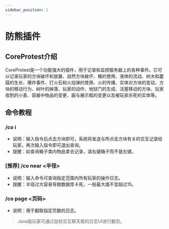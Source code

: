 ```yaml
---
sidebar_position: 1
---
```


# 防熊插件

## CoreProtest介绍

CoreProtest是一个功能强大的插件，用于记录和监控服务器上的各种事件。它可以记录玩家的方块破坏和放置、自然方块破坏、桶的使用、液体的流动、树木和蘑菇的生长、爆炸事件、打火石和火焰弹的使用、火的传播、实体对方块的变动、方块的移动行为、树叶的掉落、玩家的动作、地狱门的生成、活塞移动的方块、玩家收割的小麦、容器中物品的变更、画与展示框的变更以及被玩家杀死的实体等。

## 命令教程

### /co i

- 说明：输入指令后点击方块即可，系统将发送与所点击方块有关的交互记录给玩家，再次输入指令即可退出查询。
- 提醒：如查询箱子类内物品拿去记录，请右键箱子而不是左键。

### [推荐] /co near <半径>

- 说明：输入命令可查询指定范围内所有玩家的操作日志。
- 提醒：半径过大容易导致数据库卡死，一般最大值不宜超过15。

### /co page <页码>

- 说明：用于翻取指定页数的日志。

> Java版玩家可通过鼠标交互聊天框的日志UI进行翻页。
